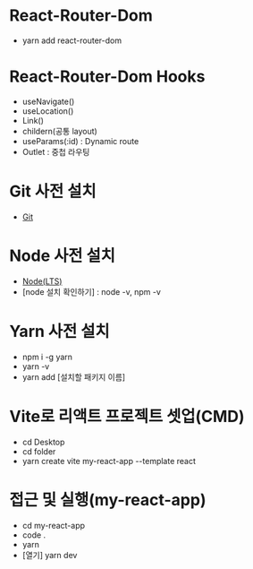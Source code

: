 # React-Router-Dom

- yarn add react-router-dom

# React-Router-Dom Hooks

- useNavigate()
- useLocation()
- Link()
- childern(공통 layout)
- useParams(:id) : Dynamic route
- Outlet : 중첩 라우팅

# Git 사전 설치

- [Git](https://nodejs.org/en/)

# Node 사전 설치

- [Node(LTS)](https://nodejs.org/en/)
- [node 설치 확인하기] : node -v, npm -v

# Yarn 사전 설치

- npm i -g yarn
- yarn -v
- yarn add [설치할 패키지 이름]

# Vite로 리액트 프로젝트 셋업(CMD)

- cd Desktop
- cd folder
- yarn create vite my-react-app --template react

# 접근 및 실행(my-react-app)

- cd my-react-app
- code .
- yarn
- [열기] yarn dev
